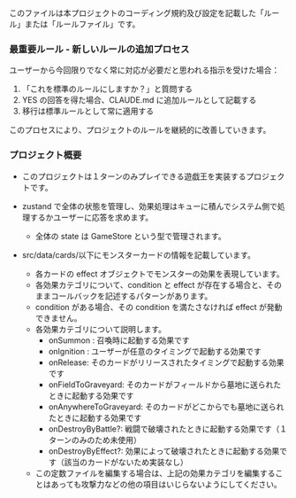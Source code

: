 このファイルは本プロジェクトのコーディング規約及び設定を記載した「ルール」または「ルールファイル」です。

### 最重要ルール - 新しいルールの追加プロセス

ユーザーから今回限りでなく常に対応が必要だと思われる指示を受けた場合：

1. 「これを標準のルールにしますか？」と質問する
2. YES の回答を得た場合、CLAUDE.md に追加ルールとして記載する
3. 移行は標準ルールとして常に適用する

このプロセスにより、プロジェクトのルールを継続的に改善していきます。

### プロジェクト概要

-   このプロジェクトは１ターンのみプレイできる遊戯王を実装するプロジェクトです。
-   zustand で全体の状態を管理し、効果処理はキューに積んでシステム側で処理するかユーザーに応答を求めます。
    -   全体の state は GameStore という型で管理されます。
-   src/data/cards/以下にモンスターカードの情報を記載しています。

    -   各カードの effect オブジェクトでモンスターの効果を表現しています。
    -   各効果カテゴリについて、condition と effect が存在する場合と、そのままコールバックを記述するパターンがあります。
    -   condition がある場合、その condition を満たさなければ effect が発動できません。
    -   各効果カテゴリについて説明します。
        -   onSummon : 召喚時に起動する効果です
        -   onIgnition : ユーザーが任意のタイミングで起動する効果です
        -   onRelease: そのカードがリリースされたタイミングで起動する効果です
        -   onFieldToGraveyard: そのカードがフィールドから墓地に送られたときに起動する効果です
        -   onAnywhereToGraveyard: そのカードがどこからでも墓地に送られたときに起動する効果です
        -   onDestroyByBattle?: 戦闘で破壊されたときに起動する効果です（１ターンのみのため未使用）
        -   onDestroyByEffect?: 効果によって破壊されたときに起動する効果です（該当のカードがないため実装なし）
    -   この定数ファイルを編集する場合は、上記の効果カテゴリを編集することはあっても攻撃力などの他の項目はいじらないようにしてください。
